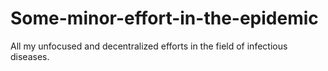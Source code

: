 # Some-minor-effort-in-the-epidemic
All my unfocused and decentralized efforts in the field of infectious diseases.
